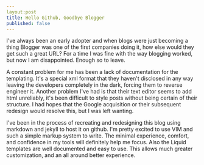 ```yaml
---
layout:post
title: Hello Github, Goodbye Blogger
published: false
---
```



I've always been an early adopter and when blogs were just becoming a thing Blogger was one of the first companies doing it, how else would they get such a great URL?
For a time I was fine with the way blogging worked, but now I am disappointed. Enough so to leave.

A constant problem for me has been a lack of documentation for the templating. It's a special xml format that they haven't 
disclosed in any way leaving the developers completely in the dark, forcing them to reverse engineer it.
Another problem I've had is that their text editor seems to add html unreliably, it's been difficult to style posts without being certain of their structure.
I had hopes that the Google acquisition or their subsequent redesign would resolve this, but I was left wanting.

I've been in the process of recreating and redesigning this blog using markdown and jekyll to host it on github. I'm pretty excited to use VIM and such a simple
markup system to write. The minimal experience, comfort, and confidence in my tools will definitely help me focus. Also the Liquid templates are well documented
and easy to use. This allows much greater customization, and an all around better experience.
